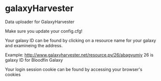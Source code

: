 galaxyHarvester
===============

Data uploader for GalaxyHarvester

Make sure you update your config.cfg!

Your galaxy ID can be found by clicking on a resource name for your galaxy and examineing the address.

Example: http://www.galaxyharvester.net/resource.py/26/abagyumiy
26 is galaxy ID for Bloodfin Galaxy

Your login session cookie can be found by accessing your browser's cookies
